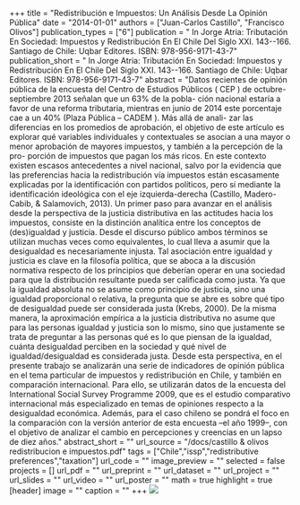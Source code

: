 +++
title = "Redistribución e Impuestos: Un Análisis Desde La Opinión Pública"
date = "2014-01-01"
authors = ["Juan-Carlos Castillo", "Francisco Olivos"]
publication_types = ["6"]
publication = " In Jorge Atria: Tributación En Sociedad: Impuestos y Redistribución En El Chile Del Siglo XXI.  143--166. Santiago de Chile: Uqbar Editores. ISBN: 978-956-9171-43-7"
publication_short = " In Jorge Atria: Tributación En Sociedad: Impuestos y Redistribución En El Chile Del Siglo XXI.  143--166. Santiago de Chile: Uqbar Editores. ISBN: 978-956-9171-43-7"
abstract = "Datos recientes de opinión pública de la encuesta del Centro de Estudios Públicos ( CEP ) de octubre-septiembre 2013 señalan que un 63% de la pobla- ción nacional estaría a favor de una reforma tributaria, mientras en junio de 2014 este porcentaje cae a un 40% (Plaza Pública – CADEM ). Más allá de anali- zar las diferencias en los promedios de aprobación, el objetivo de este artículo es explorar qué variables individuales y contextuales se asocian a una mayor o menor aprobación de mayores impuestos, y también a la percepción de la pro- porción de impuestos que pagan los más ricos. En este contexto existen escasos antecedentes a nivel nacional, salvo por la evidencia que las preferencias hacia la redistribución vía impuestos están escasamente explicadas por la identificación con partidos políticos, pero sí mediante la identificación ideológica con el eje izquierda-derecha (Castillo, Madero-Cabib, & Salamovich, 2013). Un primer paso para avanzar en el análisis desde la perspectiva de la justicia distributiva en las actitudes hacia los impuestos, consiste en la distinción analítica entre los conceptos de (des)igualdad y justicia. Desde el discurso público ambos términos se utilizan muchas veces como equivalentes, lo cual lleva a asumir que la desigualdad es necesariamente injusta. Tal asociación entre igualdad y justicia es clave en la filosofía política, que se aboca a la discusión normativa respecto de los principios que deberían operar en una sociedad para que la distribución resultante pueda ser calificada como justa. Ya que la igualdad absoluta no se asume como principio de justicia, sino una igualdad proporcional o relativa, la pregunta que se abre es sobre qué tipo de desigualdad puede ser considerada justa (Krebs, 2000). De la misma manera, la aproximación empírica a la justicia distributiva no asume que para las personas igualdad y justicia son lo mismo, sino que justamente se trata de preguntar a las personas qué es lo que piensan de la igualdad, cuánta desigualdad perciben en la sociedad y qué nivel de igualdad/desigualdad es considerada justa. Desde esta perspectiva, en el presente trabajo se analizarán una serie de indicadores de opinión pública en el tema particular de impuestos y redistribución en Chile, y también en comparación internacional. Para ello, se utilizarán datos de la encuesta del International Social Survey Programme 2009, que es el estudio comparativo internacional más especializado en temas de opiniones respecto a la desigualdad económica. Además, para el caso chileno se pondrá el foco en la comparación con la versión anterior de esta encuesta –el año 1999–, con el objetivo de analizar el cambio en percepciones y creencias en un lapso de diez años."
abstract_short = ""
url_source = "/docs/castillo & olivos redistribucion e impuestos.pdf"
tags = ["Chile","issp","redistributive preferences","taxation"]
url_code = ""
image_preview = ""
selected = false
projects = []
url_pdf = ""
url_preprint = ""
url_dataset = ""
url_project = ""
url_slides = ""
url_video = ""
url_poster = ""
math = true
highlight = true
[header]
image = ""
caption = ""
+++
![](https://images-na.ssl-images-amazon.com/images/I/51wuuYWFMbL._SX345_BO1,204,203,200_.jpg)
